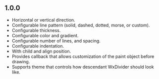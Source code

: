 ## 1.0.0

* Horizontal or vertical direction.
* Configurable line pattern (solid, dashed, dotted, morse, or custom).
* Configurable thickness.
* Configurable color and gradient.
* Configurable number of lines, and spacing.
* Configurable indentation.
* With child and align position.
* Provides callback that allows customization of the paint object before drawing.
* Supports theme that controls how descendant WxDivider should look like.